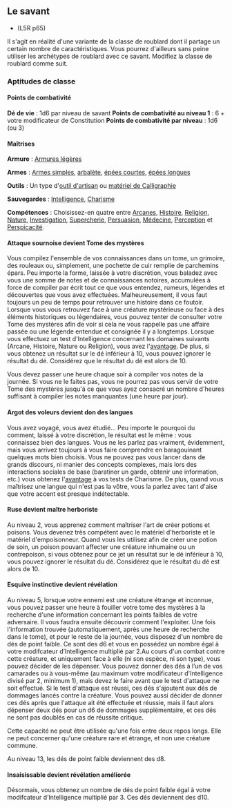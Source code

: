 
[][Items]

## Le savant

- <Source>(L5R p65)</Source>

Il s'agit en réalité d'une variante de la classe de roublard dont il partage un certain nombre de caractéristiques. Vous pourrez d'ailleurs sans peine utiliser les archétypes de roublard avec ce savant. Modifiez la classe de roublard comme suit.

[][Generic]

### Aptitudes de classe

[][Generic]

#### Points de combativité

**Dé de vie** : 1d6 par niveau de savant
**Points de combativité au niveau 1** : 6 + votre modificateur de Constitution
**Points de combativité par niveau** : 1d6 (ou 3)

[][Generic]

#### Maîtrises

**Armure** : [Armures légères]

**Armes** : [Armes simples], [arbalète], [épées courtes], [épées longues]

**Outils** : Un type d'[outil d'artisan] ou [matériel de Calligraphie]

**Sauvegardes** : [Intelligence], [Charisme]

**Compétences** : Choisissez-en quatre entre [Arcanes], [Histoire], [Religion], [Nature], [Investigation], [Supercherie], [Persuasion], [Médecine], [Perception] et [Perspicacité].

<!-- ### Remplacement d'aptitudes -->

[][Generic]

#### Attaque sournoise devient Tome des mystères

Vous compilez l'ensemble de vos connaissances dans un tome, un grimoire, des rouleaux ou, simplement, une pochette de cuir remplie de parchemins épars. Peu importe la forme, laissée à votre discrétion, vous baladez avec vous une somme de notes et de connaissances notoires, accumulées à force de compiler par écrit tout ce que vous entendez, rumeurs, légendes et découvertes que vous avez effectuées. Malheureusement, il vous faut toujours un peu de temps pour retrouver une histoire dans ce foutoir. Lorsque vous vous retrouvez face à une créature mystérieuse ou face à des éléments historiques ou légendaires, vous pouvez tenter de consulter votre Tome des mystères afin de voir si cela ne vous rappelle pas une affaire passée ou une légende entendue et consignée il y a longtemps. Lorsque vous effectuez un test d'Intelligence concernant les domaines suivants (Arcane, Histoire, Nature ou Religion), vous avez l'[avantage]. De plus, si vous obtenez un résultat sur le dé inférieur à 10, vous pouvez ignorer le résultat du dé. Considérez que le résultat du dé est alors de 10.

Vous devez passer une heure chaque soir à compiler vos notes de la journée. Si vous ne le faites pas, vous ne pourrez pas vous servir de votre Tome des mystères jusqu'à ce que vous ayez consacré un nombre d'heures suffisant à compiler les notes manquantes (une heure par jour).

[][Generic]

#### Argot des voleurs devient don des langues

Vous avez voyagé, vous avez étudié… Peu importe le pourquoi du comment, laissé à votre discrétion, le résultat est le même : vous connaissez bien des langues. Vous ne les parlez pas vraiment, évidemment, mais vous arrivez toujours à vous faire comprendre en baragouinant quelques mots bien choisis. Vous ne pouvez pas vous lancer dans de grands discours, ni manier des concepts complexes, mais lors des interactions sociales de base (baratiner un garde, obtenir une information, etc.) vous obtenez l'[avantage] à vos tests de Charisme. De plus, quand vous maîtrisez une langue qui n'est pas la vôtre, vous la parlez avec tant d'aise que votre accent est presque indétectable.

[][Generic]

#### Ruse devient maître herboriste

Au niveau 2, vous apprenez comment maîtriser l'art de créer potions et poisons. Vous devenez très compétent avec le matériel d'herboriste et le matériel d'empoisonneur. Quand vous les utilisez afin de créer une potion de soin, un poison pouvant affecter une créature inhumaine ou un contrepoison, si vous obtenez pour ce jet un résultat sur le dé inférieur à 10, vous pouvez ignorer le résultat du dé. Considérez que le résultat du dé est alors de 10.

[][Generic]

#### Esquive instinctive devient révélation

Au niveau 5, lorsque votre ennemi est une créature étrange et inconnue, vous pouvez passer une heure à fouiller votre tome des mystères à la recherche d'une information concernant les points faibles de votre adversaire. Il vous faudra ensuite découvrir comment l'exploiter. Une fois l'information trouvée (automatiquement, après une heure de recherche dans le tome), et pour le reste de la journée, vous disposez d'un nombre de dés de point faible. Ce sont des d6 et vous en possédez un nombre égal à votre modifcateur d’Intelligence multiplié par 2.Au cours d'un combat contre cette créature, et uniquement face à elle (ni son espèce, ni son type), vous pouvez décider de les dépenser. Vous pouvez donner des dés à l’un de vos camarades ou à vous-même (au maximum votre modificateur d'Intelligence divisé par 2, minimum 1), mais devez le faire avant que le test d'attaque ne soit effectué. Si le test d'attaque est réussi, ces dés s'ajoutent aux dés de dommages lancés contre la créature. Vous pouvez aussi décider de donner ces dés après que l'attaque ait été effectuée et réussie, mais il faut alors dépenser deux dés pour un d6 de dommages supplémentaire, et ces dés ne sont pas doublés en cas de réussite critique.

Cette capacité ne peut être utilisée qu'une fois entre deux repos longs. Elle ne peut concerner qu'une créature rare et étrange, et non une créature commune.

Au niveau 13, les dés de point faible deviennent des d8.

[][Generic]

#### Insaisissable devient révélation améliorée

Désormais, vous obtenez un nombre de dés de point faible égal à votre modifcateur d’Intelligence multiplié par 3. Ces dés deviennent des d10.





[arbalète]: #arbalète
[Arcanes]: abilities_intelligence_hd.md#arcanes
[Armes simples]: #armes-simples
[Armures légères]: armor_hd.md#armures-légères
[avantage]: #avantage
[Charisme]: abilities_charisma_hd.md#charisme
[épées courtes]: #épées-courtes
[épées longues]: #épées-longues
[Histoire]: abilities_intelligence_hd.md#histoire
[Intelligence]: abilities_intelligence_hd.md#intelligence
[Investigation]: abilities_intelligence_hd.md#investigation
[matériel de Calligraphie]: equipment_hd.md#matériel-de-calligraphie
[Médecine]: abilities_wisdom_hd.md#médecine
[Nature]: abilities_intelligence_hd.md#nature
[outil d'artisan]: equipment_hd_with_type_outildartisan.md#outil-dartisan
[Perception]: abilities_wisdom_hd.md#perception
[Perspicacité]: abilities_wisdom_hd.md#perspicacité
[Persuasion]: abilities_charisma_hd.md#persuasion
[Religion]: abilities_intelligence_hd.md#religion
[Supercherie]: abilities_charisma_hd.md#supercherie


[Items]: #
[Generic]: #
